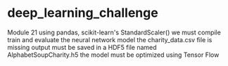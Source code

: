 # deep_learning_challenge
Module 21
using pandas, scikit-learn's StandardScaler()
we must compile train and evaluate the neural network model
the charity_data.csv file is missing
output must be saved in a HDF5 file   named AlphabetSoupCharity.h5
the model must be optimized using Tensor Flow
